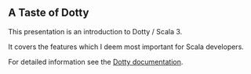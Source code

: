 ## A Taste of Dotty

This presentation is an introduction to Dotty / Scala 3.

It covers the features which I deem most important for Scala developers.

For detailed information see the [Dotty documentation](https://dotty.epfl.ch/docs/index.html).
